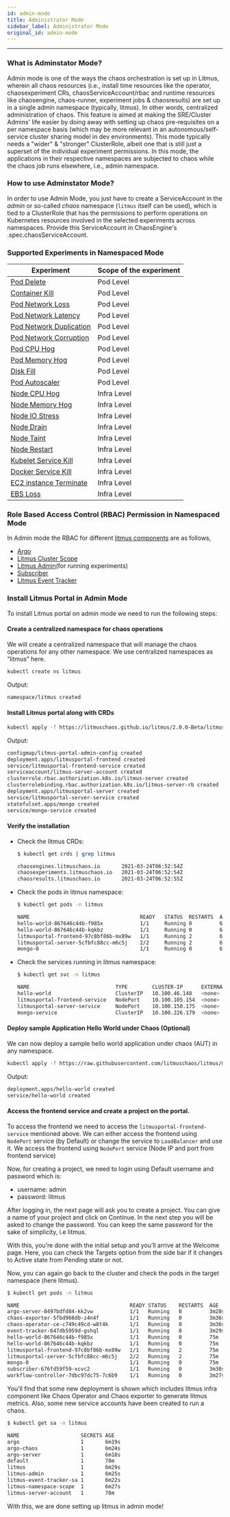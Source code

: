 ```yaml
---
id: admin-mode
title: Administrator Mode
sidebar_label: Administrator Mode
original_id: admin-mode
---
```


---

### What is Adminstator Mode?

Admin mode is one of the ways the chaos orchestration is set up in Litmus, wherein all chaos resources (i.e., install time resources like the operator, chaosexperiment CRs, chaosServiceAccount/rbac and runtime resources like chaosengine, chaos-runner, experiment jobs & chaosresults) are set up in a single admin namespace (typically, litmus). In other words, centralized administration of chaos. This feature is aimed at making the SRE/Cluster Admins' life easier by doing away with setting up chaos pre-requisites on a per namespace basis (which may be more relevant in an autonomous/self-service cluster sharing model in dev environments). This mode typically needs a "wider" & "stronger" ClusterRole, albeit one that is still just a superset of the individual experiment permissions. In this mode, the applications in their respective namespaces are subjected to chaos while the chaos job runs elsewhere, i.e., admin namespace.

### How to use Adminstator Mode?

In order to use Admin Mode, you just have to create a ServiceAccount in the _admin_ or so-called _chaos_ namespace (`litmus` itself can be used), which is tied to a ClusterRole that has the permissions to perform operations on Kubernetes resources involved in the selected experiments across namespaces. Provide this ServiceAccount in ChaosEngine's .spec.chaosServiceAccount.

### Supported Experiments in Namespaced Mode

| Experiment                                                                           | Scope of the experiment |
| ------------------------------------------------------------------------------------ | ----------------------- |
| [Pod Delete](https://docs.litmuschaos.io/docs/pod-delete/)                           | Pod Level               |
| [Container Kill](https://docs.litmuschaos.io/docs/container-kill/)                   | Pod Level               |
| [Pod Network Loss](https://docs.litmuschaos.io/docs/pod-network-loss/)               | Pod Level               |
| [Pod Network Latency](https://docs.litmuschaos.io/docs/pod-network-latency/)         | Pod Level               |
| [Pod Network Duplication](https://docs.litmuschaos.io/docs/pod-network-duplication/) | Pod Level               |
| [Pod Network Corruption](https://docs.litmuschaos.io/docs/pod-network-corruption/)   | Pod Level               |
| [Pod CPU Hog](https://docs.litmuschaos.io/docs/pod-cpu-hog/)                         | Pod Level               |
| [Pod Memory Hog](https://docs.litmuschaos.io/docs/pod-memory-hog/)                   | Pod Level               |
| [Disk Fill](https://docs.litmuschaos.io/docs/disk-fill/)                             | Pod Level               |
| [Pod Autoscaler](https://docs.litmuschaos.io/docs/pod-autoscaler/)                   | Pod Level               |
| [Node CPU Hog](https://docs.litmuschaos.io/docs/node-cpu-hog/)                       | Infra Level             |
| [Node Memory Hog](https://docs.litmuschaos.io/docs/node-memory-hog/)                 | Infra Level             |
| [Node IO Stress](https://docs.litmuschaos.io/docs/node-io-stress/)                   | Infra Level             |
| [Node Drain](https://docs.litmuschaos.io/docs/node-drain/)                           | Infra Level             |
| [Node Taint](https://docs.litmuschaos.io/docs/node-taint/)                           | Infra Level             |
| [Node Restart](https://docs.litmuschaos.io/docs/node-restart/)                       | Infra Level             |
| [Kubelet Service Kill](https://docs.litmuschaos.io/docs/kubelet-service-kill/)       | Infra Level             |
| [Docker Service Kill](https://docs.litmuschaos.io/docs/docker-service-kill/)         | Infra Level             |
| [EC2 instance Terminate](https://docs.litmuschaos.io/docs/ec2-terminate/)            | Infra Level             |
| [EBS Loss](https://docs.litmuschaos.io/docs/ebs-loss/)                               | Infra Level             |

### Role Based Access Control (RBAC) Permission in Namespaced Mode

In Admin mode the RBAC for different [litmus components](https://github.com/litmuschaos/litmus/tree/master/litmus-portal/graphql-server/manifests/cluster) are as follows,

- [Argo](https://github.com/litmuschaos/litmus/blob/master/litmus-portal/graphql-server/manifests/cluster/1b_argo_rbac.yaml)
- [Litmus Cluster Scope](https://github.com/litmuschaos/litmus/blob/master/litmus-portal/graphql-server/manifests/cluster/2b_litmus_rbac.yaml)
- [Litmus Admin](https://github.com/litmuschaos/litmus/blob/master/litmus-portal/graphql-server/manifests/cluster/3a_agents_rbac.yaml)(for running experiments)
- [Subscriber](https://github.com/litmuschaos/litmus/blob/master/litmus-portal/graphql-server/manifests/cluster/3a_agents_rbac.yaml)
- [Litmus Event Tracker](https://github.com/litmuschaos/litmus/blob/master/litmus-portal/graphql-server/manifests/cluster/3a_agents_rbac.yaml)

### Install Litmus Portal in Admin Mode

To install Litmus portal on admin mode we need to run the following steps:

#### Create a centralized namespace for chaos operations

We will create a centralized namespace that will manage the chaos operations for any other namespace. We use centralized namespaces as “litmus” here.

```bash
kubectl create ns litmus
```

Output:

```bash
namespace/litmus created
```

#### Install Litmus portal along with CRDs

```bash
kubectl apply -f https://litmuschaos.github.io/litmus/2.0.0-Beta/litmus-2.0.0-Beta.yaml
```

Output:

```bash
configmap/litmus-portal-admin-config created
deployment.apps/litmusportal-frontend created
service/litmusportal-frontend-service created
serviceaccount/litmus-server-account created
clusterrole.rbac.authorization.k8s.io/litmus-server created
clusterrolebinding.rbac.authorization.k8s.io/litmus-server-rb created
deployment.apps/litmusportal-server created
service/litmusportal-server-service created
statefulset.apps/mongo created
service/mongo-service created
```

#### Verify the installation

- Check the litmus CRDs:

  ```bash
  $ kubectl get crds | grep litmus

  chaosengines.litmuschaos.io       2021-03-24T06:52:54Z
  chaosexperiments.litmuschaos.io   2021-03-24T06:52:54Z
  chaosresults.litmuschaos.io       2021-03-24T06:52:55Z
  ```

- Check the pods in litmus namespace:

  ```bash
  $ kubectl get pods -n litmus

  NAME                                    READY   STATUS  RESTARTS  AGE
  hello-world-867646c44b-f985x            1/1     Running 0         6m11s
  hello-world-867646c44b-kqkbz            1/1     Running 0         6m11s
  litmusportal-frontend-97c8bf86b-mx89w   1/1     Running 2         6m24s
  litmusportal-server-5cfbfc88cc-m6c5j    2/2     Running 2         6m19s
  mongo-0                                 1/1     Running 0         6m16s
  ```

- Check the services running in litmus namespace:

  ```bash
  $ kubectl get svc -n litmus

  NAME                            TYPE        CLUSTER-IP      EXTERNAL-IP PORT(S)                       AGE
  hello-world                     ClusterIP   10.100.46.148   <none>      8080/TCP                      7m1s
  litmusportal-frontend-service   NodePort    10.100.105.154  <none>      9091:30229/TCP                7m14s
  litmusportal-server-service     NodePort    10.100.150.175  <none>      9002:30479/TCP,9003:31949/TCP 7m8s
  mongo-service                   ClusterIP   10.100.226.179  <none>      27017/TCP                     7m6s
  ```

#### Deploy sample Application Hello World under Chaos (Optional)

We can now deploy a sample hello world application under chaos (AUT) in any namespace.

```bash
kubectl apply -f https://raw.githubusercontent.com/litmuschaos/litmus/master/litmus-portal/platforms/okteto/hello-world-AUT.yml -n <namespace>
```

Output:

```bash
deployment.apps/hello-world created
service/hello-world created
```

#### Access the frontend service and create a project on the portal.

To access the frontend we need to access the `litmusportal-frontend-service` mentioned above. We can either access the frontend using `NodePort` service (by Default) or change the service to `LoadBalancer` and use it. We access the frontend using `NodePort` service (Node IP and port from frontend service)

Now, for creating a project, we need to login using Default username and password which is:

- username: admin
- password: litmus

After logging in, the next page will ask you to create a project. You can give a name of your project and click on Continue. In the next step you will be asked to change the password. You can keep the same password for the sake of simplicity, i.e litmus.

With this, you’re done with the initial setup and you’ll arrive at the Welcome page.
Here, you can check the Targets option from the side bar if it changes to Active state from Pending state or not.

Now, you can again go back to the cluster and check the pods in the target namespace (here litmus).

```bash
$ kubectl get pods -n litmus

NAME                                    READY STATUS    RESTARTS  AGE
argo-server-8497bdfd84-kk2vw            1/1   Running   0         3m28s
chaos-exporter-5fbd968db-z4n4f          1/1   Running   0         3m36s
chaos-operator-ce-c749c49cd-w8t4k       1/1   Running   0         3m36s
event-tracker-647db5959d-gshql          1/1   Running   0         3m29s
hello-world-867646c44b-f985x            1/1   Running   0         75m
hello-world-867646c44b-kqkbz            1/1   Running   0         75m
litmusportal-frontend-97c8bf86b-mx89w   1/1   Running   2         75m
litmusportal-server-5cfbfc88cc-m6c5j    2/2   Running   2         75m
mongo-0                                 1/1   Running   0         75m
subscriber-676fd59f59-xcvc2             1/1   Running   0         3m30s
workflow-controller-7dbc97dc75-7c6b9    1/1   Running   0         3m27s
```

You’ll find that some new deployment is shown which includes litmus infra component like Chaos Operator and Chaos exporter to generate litmus metrics. Also, some new service accounts have been created to run a chaos.

```bash
$ kubectl get sa -n litmus

NAME                    SECRETS AGE
argo                    1       6m19s
argo-chaos              1       6m24s
argo-server             1       6m18s
default                 1       78m
litmus                  1       6m29s
litmus-admin            1       6m25s
litmus-event-tracker-sa 1       6m22s
litmus-namespace-scope  1       6m27s
litmus-server-account   1       78m
```

With this, we are done setting up litmus in admin mode!
